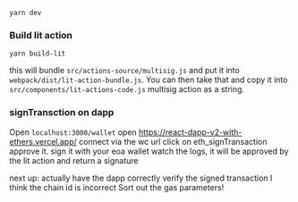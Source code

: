 `yarn dev`


### Build lit action
`yarn build-lit`

this will bundle `src/actions-source/multisig.js` and put it into `webpack/dist/lit-action-bundle.js`. You can then take that and copy it into `src/components/lit-actions-code.js`  multisig action as a string.


### signTransction on dapp
Open `localhost:3000/wallet`
open https://react-dapp-v2-with-ethers.vercel.app/
connect via the wc url
click on eth_signTransaction
approve it.
sign it with your eoa wallet
watch the logs, it will be approved by the lit action and return a signature

next up: actually have the dapp correctly verify the signed transaction
I think the chain id is incorrect
Sort out the gas parameters!
